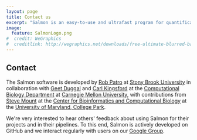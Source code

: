 ```yaml
---
layout: page
title: Contact us
excerpt: "Salmon is an easy-to-use and ultrafast program for quantification from RNA-seq data"
image:
  feature: SalmonLogo.png
#  credit: WeGraphics
#  creditlink: http://wegraphics.net/downloads/free-ultimate-blurred-background-pack/
---
```


Contact
-------

The Salmon software is developed by [Rob Patro](http://www.robpatro.com) at
[Stony Brook University](http://www.cs.stonybrook.edu) in collaboration with
[Geet Duggal](http://www.geetduggal.com) and [Carl Kingsford](http://www.cs.cmu.edu/~ckingsf) at the [Computational Biology Department](http://www.compbio.cmu.edu) at [Carnegie Mellon University](http://www.cmu.edu), with contributions from [Steve
Mount](http://www.clfs.umd.edu/labs/mount/) at the [Center for Bioinformatics and Computational Biology](http://www.cbcb.umd.edu/) 
at the [University of Maryland, College Park](http://www.umd.edu/).

We're very interested to hear others' feedback about using Salmon for their
projects and in their pipelines.  To this end, Salmon is actively developed on
GitHub and we interact regularly with users on our [Google Group](http://ongen.us/SForum).


